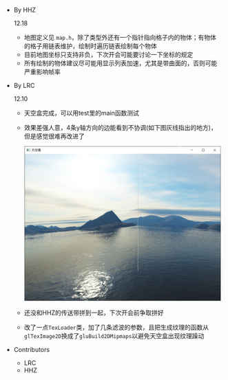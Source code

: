 - By HHZ
  
  12.18
  
  - 地图定义见 `map.h`，除了类型外还有一个指针指向格子内的物体；有物体的格子用链表维护，绘制时遍历链表绘制每个物体
  - 目前地图坐标只支持非负，下次开会可能要讨论一下坐标的规定
  - 所有绘制的物体建议尽可能用显示列表加速，尤其是带曲面的，否则可能严重影响帧率
  
- By LRC

  12.10

  - 天空盒完成，可以用test里的main函数测试

  - 效果差强人意，4条y轴方向的边能看到不协调(如下图灰线指出的地方)，但是感觉很难再改进了

    <img src="./badbox.png" alt="1639142340496" style="zoom:50%;" />

  - 还没和HHZ的传送带拼到一起，下次开会前争取拼好

  - 改了一点`TexLoader`类，加了几条滤波的参数，且把生成纹理的函数从`glTexImage2D`换成了`gluBuild2DMipmaps`以避免天空盒出现纹理躁动

- Contributors
  - LRC
  - HHZ
